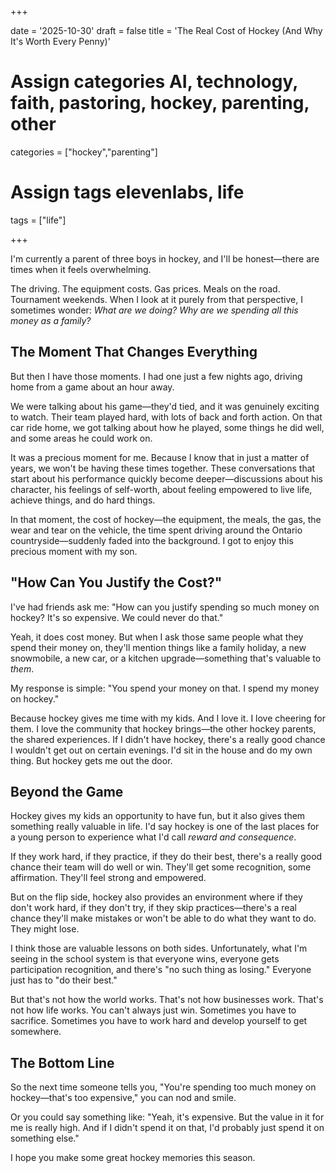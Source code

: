 +++

date = '2025-10-30'
draft = false
title = 'The Real Cost of Hockey (And Why It\'s Worth Every Penny)'

# Assign categories AI, technology, faith, pastoring, hockey, parenting, other
categories = ["hockey","parenting"]
# Assign tags elevenlabs, life
tags = ["life"]

+++

I'm currently a parent of three boys in hockey, and I'll be honest—there are times when it feels overwhelming.

The driving. The equipment costs. Gas prices. Meals on the road. Tournament weekends. When I look at it purely from that perspective, I sometimes wonder: *What are we doing? Why are we spending all this money as a family?*

## The Moment That Changes Everything

But then I have those moments. I had one just a few nights ago, driving home from a game about an hour away.

We were talking about his game—they'd tied, and it was genuinely exciting to watch. Their team played hard, with lots of back and forth action. On that car ride home, we got talking about how he played, some things he did well, and some areas he could work on.

It was a precious moment for me. Because I know that in just a matter of years, we won't be having these times together. These conversations that start about his performance quickly become deeper—discussions about his character, his feelings of self-worth, about feeling empowered to live life, achieve things, and do hard things.

In that moment, the cost of hockey—the equipment, the meals, the gas, the wear and tear on the vehicle, the time spent driving around the Ontario countryside—suddenly faded into the background. I got to enjoy this precious moment with my son.

## "How Can You Justify the Cost?"

I've had friends ask me: "How can you justify spending so much money on hockey? It's so expensive. We could never do that."

Yeah, it does cost money. But when I ask those same people what they spend their money on, they'll mention things like a family holiday, a new snowmobile, a new car, or a kitchen upgrade—something that's valuable to *them*.

My response is simple: "You spend your money on that. I spend my money on hockey."

Because hockey gives me time with my kids. And I love it. I love cheering for them. I love the community that hockey brings—the other hockey parents, the shared experiences. If I didn't have hockey, there's a really good chance I wouldn't get out on certain evenings. I'd sit in the house and do my own thing. But hockey gets me out the door.

## Beyond the Game

Hockey gives my kids an opportunity to have fun, but it also gives them something really valuable in life. I'd say hockey is one of the last places for a young person to experience what I'd call *reward and consequence*.

If they work hard, if they practice, if they do their best, there's a really good chance their team will do well or win. They'll get some recognition, some affirmation. They'll feel strong and empowered.

But on the flip side, hockey also provides an environment where if they don't work hard, if they don't try, if they skip practices—there's a real chance they'll make mistakes or won't be able to do what they want to do. They might lose.

I think those are valuable lessons on both sides. Unfortunately, what I'm seeing in the school system is that everyone wins, everyone gets participation recognition, and there's "no such thing as losing." Everyone just has to "do their best."

But that's not how the world works. That's not how businesses work. That's not how life works. You can't always just win. Sometimes you have to sacrifice. Sometimes you have to work hard and develop yourself to get somewhere.

## The Bottom Line

So the next time someone tells you, "You're spending too much money on hockey—that's too expensive," you can nod and smile. 

Or you could say something like: "Yeah, it's expensive. But the value in it for me is really high. And if I didn't spend it on that, I'd probably just spend it on something else."

I hope you make some great hockey memories this season.